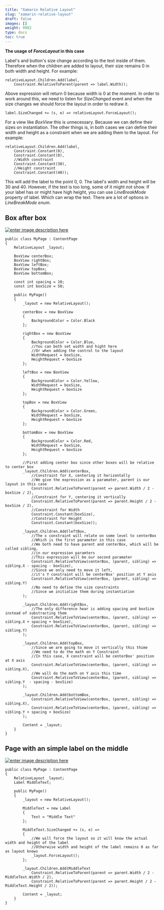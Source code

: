 ```yaml
---
title: "Xamarin Relative Layout"
slug: "xamarin-relative-layout"
draft: false
images: []
weight: 9982
type: docs
toc: true
---
```


**The usage of *ForceLayout* in this case**

Label's and button's size change according to the text inside of them. Therefore when the children are added to layout, their size remains 0 in both width and height. For example:

    relativeLayout.Children.Add(label,
        Constraint.RelativeToParent(parent => label.Width));

Above expression will return 0 because width is 0 at the moment. In order to work around this, we need to listen for *SizeChanged* event and when the size changes we should force the layout in order to redraw it.

    label.SizeChanged += (s, e) => relativeLayout.ForceLayout();
    
For a view like *BoxView* this is unnecessary. Because we can define their sizes on instantiation. The other things is, in both cases we can define their width and height as a constraint when we are adding them to the layout. For example:

    relativeLayout.Children.Add(label,
        Constraint.Constant(0),
        Constraint.Constant(0),
        //Width constraint
        Constraint.Constant(30),
        //Height constraint
        Constraint.Constant(40));

 This will add the label to the point 0, 0. The label's width and height will be 30 and 40. However, if the text is too long, some of it might not show. If your label has or might have high height, you can use *LineBreakMode* property of label. Which can wrap the text. There are a lot of options in *LineBreakMode enum*.

 

## Box after box
[![enter image description here][1]][1]

    public class MyPage : ContentPage
    {
        RelativeLayout _layout;

        BoxView centerBox;
        BoxView rightBox;
        BoxView leftBox;
        BoxView topBox;
        BoxView bottomBox;

        const int spacing = 10;
        const int boxSize = 50;

        public MyPage()
        {
            _layout = new RelativeLayout();

            centerBox = new BoxView
            {
                BackgroundColor = Color.Black
            };

            rightBox = new BoxView
            {
                BackgroundColor = Color.Blue,
                //You can both set width and hight here
                //Or when adding the control to the layout
                WidthRequest = boxSize,
                HeightRequest = boxSize
            };

            leftBox = new BoxView
            {
                BackgroundColor = Color.Yellow,
                WidthRequest = boxSize,
                HeightRequest = boxSize
            };

            topBox = new BoxView
            {
                BackgroundColor = Color.Green,
                WidthRequest = boxSize,
                HeightRequest = boxSize
            };

            bottomBox = new BoxView
            {
                BackgroundColor = Color.Red,
                WidthRequest = boxSize,
                HeightRequest = boxSize
            };

            //First adding center box since other boxes will be relative to center box
            _layout.Children.Add(centerBox,
                //Constraint for X, centering it horizontally
                //We give the expression as a paramater, parent is our layout in this case
                Constraint.RelativeToParent(parent => parent.Width / 2 - boxSize / 2),
                //Constraint for Y, centering it vertically
                Constraint.RelativeToParent(parent => parent.Height / 2 - boxSize / 2),
                //Constraint for Width
                Constraint.Constant(boxSize),
                //Constraint for Height
                Constraint.Constant(boxSize));

            _layout.Children.Add(leftBox,
                //The x constraint will relate on some level to centerBox
                //Which is the first parameter in this case
                //We both need to have parent and centerBox, which will be called sibling,
                //in our expression paramters
                //This expression will be our second paramater
                Constraint.RelativeToView(centerBox, (parent, sibling) => sibling.X - spacing - boxSize),
                //Since we only need to move it left, 
                //it's Y constraint will be centerBox' position at Y axis
                Constraint.RelativeToView(centerBox, (parent, sibling) => sibling.Y)
                //No need to define the size constraints
                //Since we initialize them during instantiation
            );

            _layout.Children.Add(rightBox,
                //The only difference hear is adding spacing and boxSize instead of substracting them
                Constraint.RelativeToView(centerBox, (parent, sibling) => sibling.X + spacing + boxSize),
                Constraint.RelativeToView(centerBox, (parent, sibling) => sibling.Y)
            );

            _layout.Children.Add(topBox,
                //Since we are going to move it vertically this thime
                //We need to do the math on Y Constraint
                //In this case, X constraint will be centerBox' position at X axis
                Constraint.RelativeToView(centerBox, (parent, sibling) => sibling.X),
                //We will do the math on Y axis this time
                Constraint.RelativeToView(centerBox, (parent, sibling) => sibling.Y  - spacing - boxSize)
            );

            _layout.Children.Add(bottomBox,
                Constraint.RelativeToView(centerBox, (parent, sibling) => sibling.X),
                Constraint.RelativeToView(centerBox, (parent, sibling) => sibling.Y + spacing + boxSize)
            );

            Content = _layout;
        }
    }

  [1]: http://i.stack.imgur.com/6lDWO.png

## Page with an simple label on the middle
  [![enter image description here][1]][1]  

    public class MyPage : ContentPage
    {
        RelativeLayout _layout;
        Label MiddleText;

        public MyPage()
        {
            _layout = new RelativeLayout();

            MiddleText = new Label
            {
                Text = "Middle Text"
            };

            MiddleText.SizeChanged += (s, e) =>
            {
                //We will force the layout so it will know the actual width and height of the label
                //Otherwise width and height of the label remains 0 as far as layout knows
                _layout.ForceLayout();
            };

            _layout.Children.Add(MiddleText
                Constraint.RelativeToParent(parent => parent.Width / 2 - MiddleText.Width / 2),
                Constraint.RelativeToParent(parent => parent.Height / 2 - MiddleText.Height / 2));

            Content = _layout;
        }
    }


  [1]: http://i.stack.imgur.com/teTLn.png

